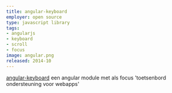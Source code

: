 ```yaml
---
title: angular-keyboard
employer: open source
type: javascript library
tags:
- angularjs
- keyboard
- scroll
- focus
image: angular.png
released: 2014-10
---
```


[angular-keyboard](https://github.com/bfanger/angular-keyboard) een angular module met als focus 'toetsenbord ondersteuning voor webapps'